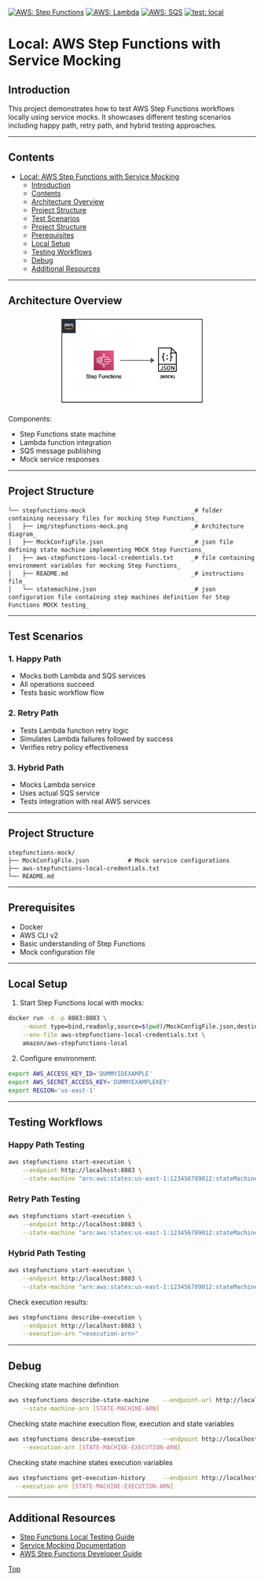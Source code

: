 [![AWS: Step Functions](https://img.shields.io/badge/AWS-Step%20Functions-orange)](https://img.shields.io/badge/AWS-Step%20Functions-orange)
[![AWS: Lambda](https://img.shields.io/badge/AWS-Lambda-yellow)](https://img.shields.io/badge/AWS-Lambda-yellow)
[![AWS: SQS](https://img.shields.io/badge/AWS-SQS-green)](https://img.shields.io/badge/AWS-SQS-green)
[![test: local](https://img.shields.io/badge/Test-Local-red)](https://img.shields.io/badge/Test-Local-red)

# Local: AWS Step Functions with Service Mocking

## Introduction

This project demonstrates how to test AWS Step Functions workflows locally using service mocks. It showcases different testing scenarios including happy path, retry path, and hybrid testing approaches.

---

## Contents
- [Local: AWS Step Functions with Service Mocking](#local-aws-step-functions-with-service-mocking)
  - [Introduction](#introduction)
  - [Contents](#contents)
  - [Architecture Overview](#architecture-overview)
  - [Project Structure](#project-structure)
  - [Test Scenarios](#test-scenarios)
  - [Project Structure](#project-structure)
  - [Prerequisites](#prerequisites)
  - [Local Setup](#local-setup)
  - [Testing Workflows](#testing-workflows)
  - [Debug](#debug)
  - [Additional Resources](#additional-resources)

---


## Architecture Overview
<p align="center">
  <img src="img/stepfunctions-mock.png" alt="AWS Step Functions with Service Mocking" width="300"/>
</p>

Components:
- Step Functions state machine
- Lambda function integration
- SQS message publishing
- Mock service responses

---

## Project Structure
```
└── stepfunctions-mock                              _# folder containing necessary files for mocking Step Functions_
│   ├── img/stepfunctions-mock.png                  _# Architecture diagram_
│   ├── MockConfigFile.json                         _# json file defining state machine implementing MOCK Step Functions_
│   ├── aws-stepfunctions-local-credentials.txt     _# file containing environment variables for mocking Step Functions_
│   ├── README.md                                   _# instructions file_
│   └── statemachine.json                           _# json configuration file containing step machines definition for Step Functions MOCK testing_
```

---

## Test Scenarios

### 1. Happy Path
- Mocks both Lambda and SQS services
- All operations succeed
- Tests basic workflow flow

### 2. Retry Path
- Tests Lambda function retry logic
- Simulates Lambda failures followed by success
- Verifies retry policy effectiveness

### 3. Hybrid Path
- Mocks Lambda service
- Uses actual SQS service
- Tests integration with real AWS services

---

## Project Structure
```
stepfunctions-mock/
├── MockConfigFile.json           # Mock service configurations
├── aws-stepfunctions-local-credentials.txt
└── README.md
```

---

## Prerequisites
- Docker
- AWS CLI v2
- Basic understanding of Step Functions
- Mock configuration file

---

## Local Setup

1. Start Step Functions local with mocks:
```sh
docker run -d -p 8083:8083 \
    --mount type=bind,readonly,source=$(pwd)/MockConfigFile.json,destination=/home/StepFunctionsLocal/MockConfigFile.json \
    --env-file aws-stepfunctions-local-credentials.txt \
    amazon/aws-stepfunctions-local
```

2. Configure environment:
```sh
export AWS_ACCESS_KEY_ID='DUMMYIDEXAMPLE'
export AWS_SECRET_ACCESS_KEY='DUMMYEXAMPLEKEY'
export REGION='us-east-1'
```

---

## Testing Workflows

### Happy Path Testing
```sh
aws stepfunctions start-execution \
    --endpoint http://localhost:8083 \
    --state-machine "arn:aws:states:us-east-1:123456789012:stateMachine:LambdaSQSIntegration#HappyPath"
```

### Retry Path Testing
```sh
aws stepfunctions start-execution \
    --endpoint http://localhost:8083 \
    --state-machine "arn:aws:states:us-east-1:123456789012:stateMachine:LambdaSQSIntegration#RetryPath"
```

### Hybrid Path Testing
```sh
aws stepfunctions start-execution \
    --endpoint http://localhost:8083 \
    --state-machine "arn:aws:states:us-east-1:123456789012:stateMachine:LambdaSQSIntegration#HybridPath"
```

Check execution results:
```sh
aws stepfunctions describe-execution \
    --endpoint http://localhost:8083 \
    --execution-arn "<execution-arn>"
```

---

## Debug

Checking state machine definition
```sh
aws stepfunctions describe-state-machine    --endpoint-url http://localhost:8083     \
    --state-machine-arn [STATE-MACHINE-ARN]
```

Checking state machine execution flow, execution and state variables
```sh
aws stepfunctions describe-execution        --endpoint http://localhost:8083       \
    --execution-arn [STATE-MACHINE-EXECUTION-ARN]
```

Checking state machine states execution variables
```sh
aws stepfunctions get-execution-history     --endpoint http://localhost:8083    \
  --execution-arn [STATE-MACHINE-EXECUTION-ARN]
```

---

## Additional Resources
- [Step Functions Local Testing Guide](https://docs.aws.amazon.com/step-functions/latest/dg/sfn-local-test-sm-exec.html)
- [Service Mocking Documentation](https://docs.aws.amazon.com/step-functions/latest/dg/sfn-local-mock-cfg-file.html)
- [AWS Step Functions Developer Guide](https://docs.aws.amazon.com/step-functions/latest/dg/welcome.html)

[Top](#contents)

